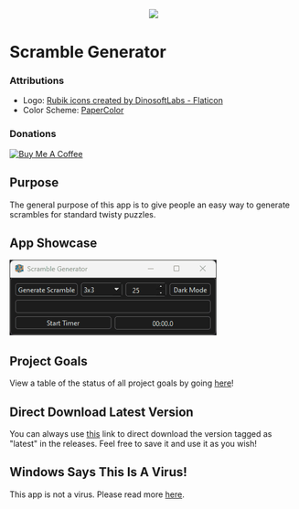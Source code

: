 <p align="center"> <img src="/images/logo-512x512.ico" /> </p>

# Scramble Generator

### Attributions

- Logo: [Rubik icons created by DinosoftLabs - Flaticon](https://www.flaticon.com/free-icons/rubik)
- Color Scheme: [PaperColor](https://github.com/NLKNguyen/papercolor-theme)

### Donations

<a href="https://www.buymeacoffee.com/KingKairos" target="_blank"><img src="https://cdn.buymeacoffee.com/buttons/v2/default-green.png" alt="Buy Me A Coffee" style="height: 60px !important;width: 217px !important;" ></a>

## Purpose

The general purpose of this app is to give people an easy way to generate scrambles for standard twisty puzzles.

## App Showcase

![app-showcase.gif](gifs/app-showcase.gif)

## Project Goals

View a table of the status of all project goals by going [here](https://github.com/users/melvinquick/projects/2/views/1)!

## Direct Download Latest Version

You can always use [this](https://github.com/melvinquick/scramble-generator/releases/latest/download/scramble-generator.exe) link to direct download the version tagged as "latest" in the releases. Feel free to save it and use it as you wish!

## Windows Says This Is A Virus!

This app is not a virus. Please read more [here](informational/virus-explanation.md).
